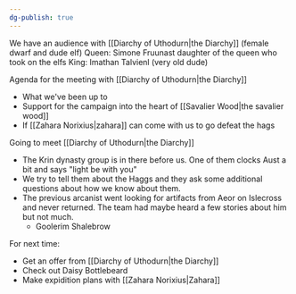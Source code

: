 ```yaml
---
dg-publish: true
---
```

We have an audience with [[Diarchy of Uthodurn|the Diarchy]] (female dwarf and dude elf) 
	Queen: Simone Fruunast
		daughter of the queen who took on the elfs
	King: Imathan Talvienl (very old dude) 

Agenda for the meeting with [[Diarchy of Uthodurn|the Diarchy]]
- What we've been up to
- Support for the campaign into the heart of [[Savalier Wood|the savalier wood]]
- If [[Zahara Norixius|zahara]] can come with us to go defeat the hags


Going to meet [[Diarchy of Uthodurn|the Diarchy]]
- The Krin dynasty group is in there before us. One of them clocks Aust a bit and says "light be with you"
- We try to tell them about the Haggs and they ask some additional questions about how we know about them.
- The previous arcanist went looking for artifacts from Aeor on Islecross and never returned. The team had maybe heard a few stories about him but not much.
	- Goolerim Shalebrow

For next time:
- Get an offer from [[Diarchy of Uthodurn|the Diarchy]]
- Check out Daisy Bottlebeard
- Make expidition plans with [[Zahara Norixius|Zahara]]